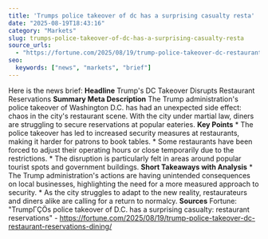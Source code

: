 ```yaml
---
title: 'Trumps police takeover of dc has a surprising casualty resta'
date: "2025-08-19T18:43:16"
category: "Markets"
slug: trumps-police-takeover-of-dc-has-a-surprising-casualty-resta
source_urls:
  - "https://fortune.com/2025/08/19/trump-police-takeover-dc-restaurant-reservations-dining/"
seo:
  keywords: ["news", "markets", "brief"]
---
```

Here is the news brief:  **Headline** Trump's DC Takeover Disrupts Restaurant Reservations  **Summary Meta Description** The Trump administration's police takeover of Washington D.C. has had an unexpected side effect: chaos in the city's restaurant scene. With the city under martial law, diners are struggling to secure reservations at popular eateries.  **Key Points**  * The police takeover has led to increased security measures at restaurants, making it harder for patrons to book tables. * Some restaurants have been forced to adjust their operating hours or close temporarily due to the restrictions. * The disruption is particularly felt in areas around popular tourist spots and government buildings.  **Short Takeaways with Analysis**  * The Trump administration's actions are having unintended consequences on local businesses, highlighting the need for a more measured approach to security. * As the city struggles to adapt to the new reality, restaurateurs and diners alike are calling for a return to normalcy.  **Sources** Fortune: "TrumpΓÇÖs police takeover of D.C. has a surprising casualty: restaurant reservations" - https://fortune.com/2025/08/19/trump-police-takeover-dc-restaurant-reservations-dining/ 

